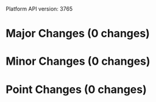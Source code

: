 Platform API version: 3765


# Major Changes (0 changes)


# Minor Changes (0 changes)


# Point Changes (0 changes)
